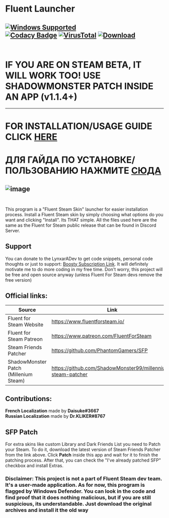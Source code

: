 # Fluent Launcher
[![Windows Supported](https://img.shields.io/badge/Windows-0078D6?style=for-the-badge&logo=windows&logoColor=white)]() <br>
[![Codacy Badge](https://app.codacy.com/project/badge/Grade/b96c2d74623c4d858f3dd3eda92e37d2)](https://app.codacy.com/gh/LynxarA-Coding/Fluent-Launcher/dashboard?utm_source=gh&utm_medium=referral&utm_content=&utm_campaign=Badge_grade) 
[![VirusTotal](https://img.shields.io/badge/VirusTotal-11%2F70-green)](https://www.virustotal.com/gui/file/c714016de43108ea311f2909eed8dba85f5fa43dfaaeed9e0947fa3aa30abc16/detection)
[![Download](https://img.shields.io/badge/Download-click%20here-green)](https://github.com/LynxarA-Coding/Fluent-Launcher/releases/tag/v1.1.3) <br> <br>
---
# IF YOU ARE ON STEAM BETA, IT WILL WORK TOO! USE SHADOWMONSTER PATCH INSIDE AN APP (v1.1.4+)
---
# FOR INSTALLATION/USAGE GUIDE CLICK [HERE](https://github.com/LynxarA-Coding/Fluent-Launcher/wiki)
# ДЛЯ ГАЙДА ПО УСТАНОВКЕ/ПОЛЬЗОВАНИЮ НАЖМИТЕ [СЮДА](https://github.com/LynxarA-Coding/Fluent-Launcher/wiki)
![image](https://i.imgur.com/maCxfzZ.png)
<br><br>
---
 This program is a "Fluent Steam Skin" launcher for easier installation process. Install a Fluent Steam skin by simply choosing what options do you want and clicking "Install". Its THAT simple. All the files used here are the same as the Fluent for Steam public release that can be found in Discord Server.
 
## Support
You can donate to the LynxarADev to get code snippets, personal code thoughts or just to support: [Boosty Subscription Link](https://boosty.to/lynxaradev/).
It will definitely motivate me to do more coding in my free time. Don't worry, this project will be free and open source anyway (unless Fluent For Steam devs remove the free version)

## Official links:
| Source  | Link |
| ------------- | ------------- |
| Fluent for Steam Website  | https://www.fluentforsteam.io/  |
| Fluent for Steam Patreon  | https://www.patreon.com/FluentForSteam  |
| Steam Friends Patcher | https://github.com/PhantomGamers/SFP |
| ShadowMonster Patch (Millenium Steam) | https://github.com/ShadowMonster99/millennium-steam-patcher |

## Contributions:
**French Localization** made by **Daisuke#3667** <br>
**Russian Localization** made by **Dr.KLIKER#8767**

## SFP Patch
For extra skins like custom Library and Dark Friends List you need to Patch your Steam. To do it, download the latest version of Steam Friends Patcher from the link above. Click **Patch** inside this app and wait for it to finish the patching process. After that, you can check the "I've already patched SFP" checkbox and install Extras.
 
### Disclaimer: This project is not a part of Fluent Steam dev team. It's a user-made application. As for now, this program is flagged by Windows Defender. You can look in the code and find proof that it does nothing malicious, but if you are still suspicious, its understandable. Just download the original archives and install it the old way
